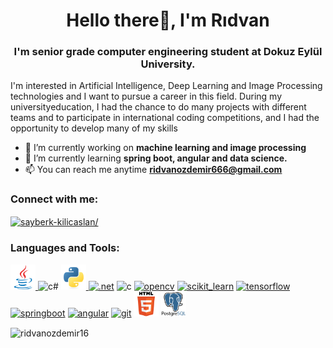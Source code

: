<h1 align="center">Hello there👋, I'm Rıdvan</h1>
<h3 align="center">I'm senior grade computer engineering student at Dokuz Eylül University.</h3>
I'm interested in Artificial Intelligence, Deep Learning and Image Processing technologies and I want to pursue a career in this field. During my universityeducation, I had the chance to do many projects with different teams and to participate in international coding competitions, and I had the opportunity to develop many of my skills</br>
<p>


- 🔭 I’m currently working on **machine learning and image processing**
- 🌱 I’m currently learning **spring boot, angular and data science.**
- 📫 You can reach me anytime **ridvanozdemir666@gmail.com**

<h3 align="left">Connect with me:</h3>
<p align="left">
<a href="https://linkedin.com/in/rdvnzozdemir/" target="blank"><img align="center" src="https://cdn.jsdelivr.net/npm/simple-icons@3.0.1/icons/linkedin.svg" alt="sayberk-kilicaslan/" height="30" width="40" /></a>
</p>

<h3 align="left">Languages and Tools:</h3>
<p align="left">
<a href="https://www.java.com" target="_blank"> <img src="https://raw.githubusercontent.com/devicons/devicon/master/icons/java/java-original.svg" alt="java" width="40" height="40"/>
<a target="_blank"> <img src="https://seeklogo.com/images/C/c-sharp-c-logo-02F17714BA-seeklogo.com.png" alt="c#" width="40" height="40"/>
<a href="https://www.python.org" target="_blank"> <img src="https://raw.githubusercontent.com/devicons/devicon/master/icons/python/python-original.svg" alt="python" width="40" height="40"/> </a> 
<a href="https://dotnet.microsoft.com/en-us/" target="_blank"> <img src="https://seeklogo.com/images/1/net-logo-681E247422-seeklogo.com.png" alt=".net" width="40" height="40"/></a>
<a target="_blank"> <img src="https://upload.wikimedia.org/wikipedia/commons/thumb/1/18/C_Programming_Language.svg/1200px-C_Programming_Language.svg.png" alt="c" width="40" height="40"/> </a> 
<a href="https://opencv.org/" target="_blank"> <img src="https://www.vectorlogo.zone/logos/opencv/opencv-icon.svg" alt="opencv" width="40" height="40"/></a> 
<a href="https://scikit-learn.org/" target="_blank"> <img src="https://upload.wikimedia.org/wikipedia/commons/0/05/Scikit_learn_logo_small.svg" alt="scikit_learn" width="40" height="40"/></a>
<a href="https://www.tensorflow.org" target="_blank"> <img src="https://www.vectorlogo.zone/logos/tensorflow/tensorflow-icon.svg" alt="tensorflow" width="40" height="40"/></a> 
<a href="https://spring.io/" target="_blank"> <img src="https://spring.io/images/spring-logo-9146a4d3298760c2e7e49595184e1975.svg" alt="springboot" width="40" height="40"/></a> 
<a href="https://angular.io/" target="_blank"> <img src="https://angular.io/assets/images/logos/angularjs/AngularJS-Shield.svg" alt="angular" width="40" height="40"/></a> <a href="https://git-scm.com/" target="_blank"> <img src="https://www.vectorlogo.zone/logos/git-scm/git-scm-icon.svg" alt="git" width="40" height="40"/></a>
<a href="https://www.w3.org/html/" target="_blank"> <img src="https://raw.githubusercontent.com/devicons/devicon/master/icons/html5/html5-original-wordmark.svg" alt="html5" width="40" height="40"/></a>
<a href="https://www.postgresql.org" target="_blank"> <img src="https://raw.githubusercontent.com/devicons/devicon/master/icons/postgresql/postgresql-original-wordmark.svg" alt="postgresql" width="40" height="40"/></a>
</p>
  
<p><img align="center" src="https://github-readme-stats.vercel.app/api/top-langs?username=ridvanozdemir16&show_icons=true&theme=tokyonight&locale=en&layout=compact" alt="ridvanozdemir16"></p>
